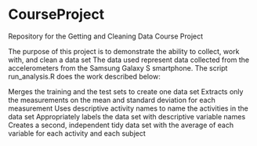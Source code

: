 CourseProject
=============

Repository for the Getting and Cleaning Data Course Project

The purpose of this project is to demonstrate the ability to collect, work with, and clean a data set The data used represent data collected from the accelerometers from the Samsung Galaxy S smartphone. The script run_analysis.R does the work described below:

  Merges the training and the test sets to create one data set
  Extracts only the measurements on the mean and standard deviation for each measurement
  Uses descriptive activity names to name the activities in the data set
  Appropriately labels the data set with descriptive variable names
  Creates a second, independent tidy data set with the average of each variable for each activity and each subject
